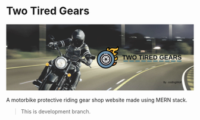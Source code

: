 # Two Tired Gears

![banner](public/banner/project-banner.png)

 A motorbike protective riding gear shop website made using MERN stack.

> This is development branch.